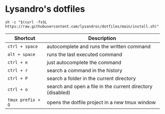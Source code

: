 # Lysandro's dotfiles

```
sh -c "$(curl -fsSL https://raw.githubusercontent.com/lysandroc/dotfiles/main/install.sh)"
```

Shortcut | Description
--- | --- 
`ctrl + space` | autocomplete and runs the written command 
`alt + space` | runs the last executed command
`ctrl + e` | just autocomplete the command
`ctrl + r` | search a command in the history
`ctrl + P` | search a folder in the current directory
`ctrl + o` | search and open a file in the current directory (disabled)
`tmux prefix + O` | opens the dotfile project in a new tmux window
